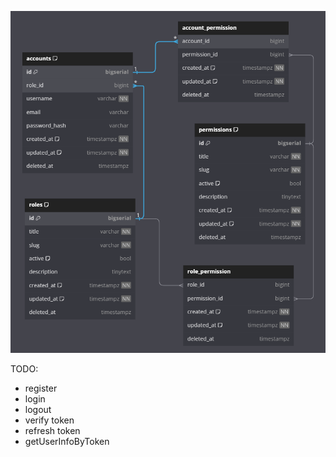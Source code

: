 ![alt text](image.png)

TODO:

- register
- login
- logout
- verify token
- refresh token
- getUserInfoByToken